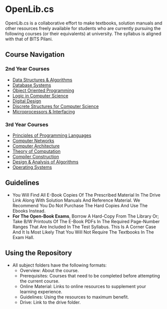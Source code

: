 # OpenLib.cs

OpenLib.cs is a collaborative effort to make textbooks, solution manuals and other resources freely available for students who are currently pursuing the following courses (or their equivalents) at university. The syllabus is aligned with that of BITS Pilani. 

## Course Navigation

### 2nd Year Courses

*   [Data Structures & Algorithms](./courses/CSF211)
*   [Database Systems](./courses/CSF212)
*   [Object Oriented Programming](./courses/CSF213)
*   [Logic in Computer Science](./courses/CSF214)
*   [Digital Design](./courses/CSF215)
*   [Discrete Structures for Computer Science](./courses/CSF222)
*   [Microprocessors & Interfacing](./courses/CSF241)

### 3rd Year Courses

*   [Principles of Programming Languages](./courses/CSF301)
*   [Computer Networks](./courses/CSF303)
*   [Computer Architecture](./courses/CSF342)
*   [Theory of Computation](./courses/CSF351)
*   [Compiler Construction](./courses/CSF363)
*   [Design & Analysis of Algorithms](./courses/CSF364)
*   [Operating Systems](./courses/CSF372)

## Guidelines
* You Will Find All E-Book Copies Of The Prescribed Material In The Drive Link Along With Solution Manuals And Reference Material. We Recommend You Do Not Purchase The Hard Copies And Use The Ebooks Instead.
* **For The Open-Book Exams**, Borrow A Hard-Copy From The Library Or; Take B/W Printouts Of The E-Book PDFs In The Required Page-Number Ranges That Are Included In The Test Syllabus. This Is A Corner Case And It Is Most Likely That You Will Not Require The Textbooks In The Exam Hall.

## Using the Repository
* All subject folders have the following formats:
  * Overview: About the course.
  * Prerequisites: Courses that need to be completed before attempting the current course.
  * Online Material: Links to online resources to supplement your learning experience.
  * Guidelines: Using the resources to maximum benefit.
  * Drive: Link to the drive folder.
  
  
